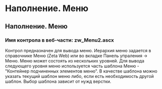 ﻿---
description: 2.4.7
---
# Наполнение. Меню
## Наполнение. Меню
### Имя контрола в веб-части: zw_Menu2.ascx
Контрол предназначен для вывода меню. Иерархия меню задается в справочнике Меню (Zeta Web) или во вкладке Панель упраления -> Меню. Меню может состоять из нескольких уровней. 
Для вывода следующего уровня меню используется часть шаблона Меню - "Контейнер подчиненных элементов меню". 
В качестве шаблона можно указать текущий шаблон меню либо, если есть необходимость другой шаблон. Выбор шаблона зависит от нужд верстки.
